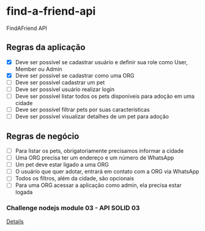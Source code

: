 # find-a-friend-api

FindAFriend API

## Regras da aplicação

- [X] Deve ser possível se cadastrar usuário e definir sua role como User, Member ou Admin
- [X] Deve ser possível se cadastrar como uma ORG
- [ ] Deve ser possível cadastrar um pet
- [ ] Deve ser possível usuário realizar login
- [ ] Deve ser possível listar todos os pets disponíveis para adoção em uma cidade
- [ ] Deve ser possível filtrar pets por suas características
- [ ] Deve ser possível visualizar detalhes de um pet para adoção

## Regras de negócio

- [ ] Para listar os pets, obrigatoriamente precisamos informar a cidade
- [ ] Uma ORG precisa ter um endereço e um número de WhatsApp
- [ ] Um pet deve estar ligado a uma ORG
- [ ] O usuário que quer adotar, entrará em contato com a ORG via WhatsApp
- [ ] Todos os filtros, além da cidade, são opcionais
- [ ] Para uma ORG acessar a aplicação como admin, ela precisa estar logada

### Challenge nodejs module 03 - API SOLID 03

[Details](https://efficient-sloth-d85.notion.site/Desafio-03-0b927eb32dbd4f21ab40224ffdf6cf19)
